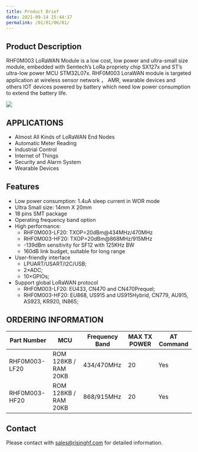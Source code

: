 ```yaml
---
title: Product Brief
date: 2021-09-14 15:44:17
permalink: /01/01/06/01/
---
```

## Product Description

RHF0M003 LoRaWAN Module is a low cost, low power and ultra-small size module, embedded with Semtech’s LoRa propriety chip SX127x and ST’s ultra-low power MCU STM32L07x. RHF0M003 LoraWAN module is targeted application at wireless sensor network ， AMR, wearable devices and others IOT devices powered by battery which need low power consumption to extend the battery life.

![](https://wiki.risinghf.com/upload/img/61c7635cbe5c36cc9e71dab3dbbb5b5e.png)

## APPLICATIONS

- Almost All Kinds of LoRaWAN End Nodes
- Automatic Meter Reading
- Industrial Control
- Internet of Things
- Security and Alarm System
- Wearable Devices



## Features

- Low power consumption: 1.4uA sleep current in WOR mode
- Ultra Small size: 14mm X 20mm
- 18 pins SMT package
- Operating frequency band option
- High performance:
  * RHF0M003-LF20: TXOP=20dBm@434MHz/470MHz
  * RHF0M003-HF20: TXOP=20dBm@868MHz/915MHz
  * -139dBm sensitivity for SF12 with 125KHz BW
  * 160dB link budget, suitable for long range
- User-friendly interface
  * LPUART/USART/I2C/USB;
  * 2×ADC;
  * 10×GPIOs;
- Support global LoRaWAN protocol
  * RHF0M003-LF20: EU433, CN470 and CN470Prequel;
  * RHF0M003-HF20: EU868, US915 and US915Hybrid, CN779, AU915, AS923, KR920, IN865;

## ORDERING INFORMATION

|Part Number| MCU| Frequency Band| MAX TX POWER |AT Command|
|-----|---|---|----|---|
|RHF0M003-LF20| ROM 128KB / RAM 20KB| 434/470MHz |20| Yes|
|RHF0M003-HF20| ROM 128KB / RAM 20KB| 868/915MHz| 20| Yes|

## Contact

Please contact with sales@risinghf.com for detailed information.







